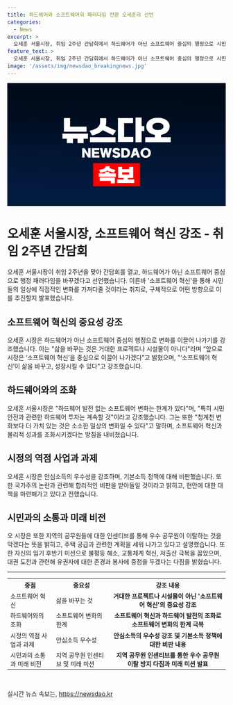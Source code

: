 ```yaml
---
title: 하드웨어와 소프트웨어의 패러다임 전환 오세훈의 선언
categories:
  - News
excerpt: >
  오세훈 서울시장, 취임 2주년 간담회에서 하드웨어가 아닌 소프트웨어 중심의 행정으로 시민 삶 변화 약속. 소프트웨어 혁신으로 삶을 바꾸고 성장시키자고 강조. 청계천 등 물리적 성과 부족 지적을 인지하며 일상생활 프로젝트에 집중할 것. 안심소득 정책 우수성 강조하며 기본소득에 반대 의견 제시. 인센티브로 공무원 이탈 막겠다고 강조하며 건설원가 부담 해소 등 현안 대응 방침 발표. 대권 도전과 관련해 서울시장 임기 반환점에 대권 운운은 도리 아냐고 밝힘. 
feature_text: >
  오세훈 서울시장, 취임 2주년 간담회에서 하드웨어가 아닌 소프트웨어 중심의 행정으로 시민 삶 변화 약속. 소프트웨어 혁신으로 삶을 바꾸고 성장시키자고 강조. 청계천 등 물리적 성과 부족 지적을 인지하며 일상생활 프로젝트에 집중할 것. 안심소득 정책 우수성 강조하며 기본소득에 반대 의견 제시. 인센티브로 공무원 이탈 막겠다고 강조하며 건설원가 부담 해소 등 현안 대응 방침 발표. 대권 도전과 관련해 서울시장 임기 반환점에 대권 운운은 도리 아냐고 밝힘. 
image: '/assets/img/newsdao_breakingnews.jpg'
---
```


<p><img src="/assets/img/newsdao_breakingnews.jpg" alt="cryptoinkorea 속보" /></p>

<h1>오세훈 서울시장, 소프트웨어 혁신 강조 - 취임 2주년 간담회</h1>

<p data-ke-size="size16">오세훈 서울시장이 취임 2주년을 맞아 간담회를 열고, 하드웨어가 아닌 소프트웨어 중심으로 행정 패러다임을 바꾸겠다고 선언했습니다. 이른바 '소프트웨어 혁신'을 통해 시민들의 일상에 직접적인 변화를 가져다줄 것이라는 취지로, 구체적으로 어떤 방향으로 이를 추진할지 발표했습니다.</p>

<h2 data-ke-size="size26">소프트웨어 혁신의 중요성 강조</h2>

<p data-ke-size="size16">오세훈 시장은 하드웨어가 아닌 소프트웨어 중심의 행정으로 변화를 이끌어 나가기를 강조했습니다. 이는 "삶을 바꾸는 것은 거대한 프로젝트나 시설물이 아니다"라며 “앞으로 시정은 ‘소프트웨어 혁신’을 중심으로 이끌어 나가겠다”고 밝혔으며, "‘소프트웨어 혁신’이 삶을 바꾸고, 성장시킬 수 있다"고 강조했습니다.</p>

<h2 data-ke-size="size26">하드웨어와의 조화</h2>

<p data-ke-size="size16">오세훈 서울시장은 "하드웨어 발전 없는 소프트웨어 변화는 한계가 있다"며, "특히 시민 안전과 관련한 하드웨어 투자는 계속할 것"이라고 강조했습니다. 그는 또한 "청계천 변화보다 더 가치 있는 것은 소소한 일상의 변화일 수 있다"고 말하며, 소프트웨어 혁신과 물리적 성과를 조화시키겠다는 방침을 내비쳤습니다.</p>

<h2 data-ke-size="size26">시정의 역점 사업과 과제</h2>

<p data-ke-size="size16">오세훈 시장은 안심소득의 우수성을 강조하며, 기본소득 정책에 대해 비판했습니다. 또한 국가주의 논란과 관련해 합리적인 비판을 받아들일 것이라고 밝히고, 현안에 대한 대책을 마련해가고 있다고 전했습니다.</p>

<h2 data-ke-size="size26">시민과의 소통과 미래 비전</h2>

<p data-ke-size="size16">오 시장은 또한 지역의 공무원들에 대한 인센티브를 통해 우수 공무원이 이탈하는 것을 막겠다는 뜻을 밝히고, 주택 공급과 관련한 계획을 세워 나가고 있다고 설명했습니다. 또한 자신의 임기 후반기 미션으로 불평등 해소, 교통체계 혁신, 저출산 극복을 꼽았으며, 대권 도전과 관련해 유권자에 대한 존경과 봉사에 중점을 두겠다는 다짐을 밝혔습니다.</p>

<hr>

<table>
    <tr>
        <th>중점</th>
        <th>중요성</th>
        <th>강조 내용</th>
    </tr>
    <tr>
        <td>소프트웨어 혁신</td>
        <td>삶을 바꾸는 것</td>
        <td style="text-align: center; height: 17px;"><b>거대한 프로젝트나 시설물이 아닌 '소프트웨어 혁신'의 중요성 강조</b></td>
    </tr>
    <tr>
        <td>하드웨어와의 조화</td>
        <td>소프트웨어 변화의 한계</td>
        <td style="text-align: center; height: 17px;"><b>소프트웨어 혁신과 하드웨어 발전의 조화로 소프트웨어 변화의 한계 극복</b></td>
    </tr>
    <tr>
        <td>시정의 역점 사업과 과제</td>
        <td>안심소득 우수성</td>
        <td style="text-align: center; height: 17px;"><b>안심소득의 우수성 강조 및 기본소득 정책에 대한 비판 내용</b></td>
    </tr>
    <tr>
        <td>시민과의 소통과 미래 비전</td>
        <td>지역 공무원 인센티브 및 미래 미션</td>
        <td style="text-align: center; height: 17px;"><b>지역 공무원 인센티브를 통한 우수 공무원 이탈 방지 다짐과 미래 미션 발표</b></td>
    </tr>
</table>

<p data-ke-size="size16">&nbsp;</p>
실시간 뉴스 속보는, <a href="https://newsdao.kr" rel="dofollow">https://newsdao.kr</a>


